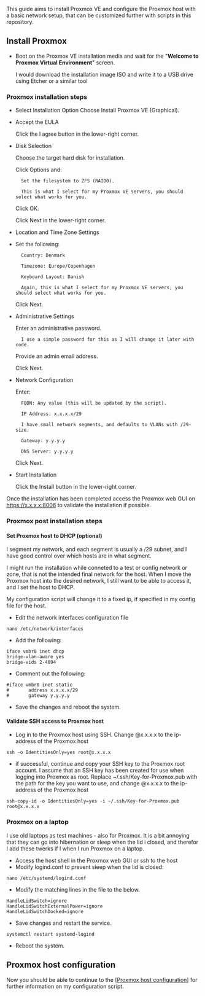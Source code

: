 This guide aims to install Proxmox VE and configure the Proxmox host with a basic network setup, that can be customized further with scripts in this repository.

## Install Proxmox
- Boot on the Proxmox VE installation media and wait for the "**Welcome to Proxmox Virtual Environment**" screen.
  
  I would download the installation image ISO and write it to a USB drive using Etcher or a similar tool

### Proxmox installation steps
- Select Installation Option
  Choose Install Proxmox VE (Graphical).

- Accept the EULA

  Click the I agree button in the lower-right corner.
- Disk Selection

  Choose the target hard disk for installation.
  
	Click Options and:
	
		Set the filesystem to ZFS (RAID0). 
		
		This is what I select for my Proxmox VE servers, you should select what works for you.
		
	Click OK.
	
    Click Next in the lower-right corner.
    
- Location and Time Zone Settings
- 
	Set the following:
	
		Country: Denmark
		
		Timezone: Europe/Copenhagen
		
		Keyboard Layout: Danish 
		
		Again, this is what I select for my Proxmox VE servers, you should select what works for you.
	
	Click Next.
	
- Administrative Settings

	Enter an administrative password.
	
		I use a simple password for this as I will change it later with code.
		
	Provide an admin email address.
	
	Click Next.
	
- Network Configuration

	Enter:
	
		FQDN: Any value (this will be updated by the script).
		
		IP Address: x.x.x.x/29 
		
		I have small network segments, and defaults to VLANs with /29-size.
		
		Gateway: y.y.y.y
		
		DNS Server: y.y.y.y
		
	Click Next.
	
- Start Installation

	Click the Install button in the lower-right corner.
	
Once the installation has been completed access the Proxmox web GUI on https://x.x.x.x:8006 to validate the installation if possible.

### Proxmox post installation steps
#### Set Proxmox host to DHCP (optional)
I segment my network, and each segment is usually a /29 subnet, and I have good control over which hosts are in what segment. 

I might run the installation while conneted to a test or config network or zone, that is not the intended final network for the host. When I move the Proxmox host into the desired network, I still want to be able to access it, and I set the host to DHCP. 

My configuration script will change it to a fixed ip, if specified in my config file for the host.

- Edit the network interfaces configuration file
```
nano /etc/network/interfaces
```
- Add the following:
```
iface vmbr0 inet dhcp
bridge-vlan-aware yes
bridge-vids 2-4094
```
- Comment out the following:
```
#iface vmbr0 inet static
#       address x.x.x.x/29
#       gateway y.y.y.y
```
- Save the changes and reboot the system.

#### Validate SSH access to Proxmox host
- Log in to the Proxmox host using SSH. 
  Change @x.x.x.x to the ip-address of the Proxmox host 
```
ssh -o IdentitiesOnly=yes root@x.x.x.x
```
- if successful, continue and copy your SSH key to the Proxmox root account.
  I assume that an SSH key has been created for use when logging into Proxmox as root. Replace ~/.ssh/Key-for-Proxmox.pub with the path for the key you want to use, and change @x.x.x.x to the ip-address of the Proxmox host 
```
ssh-copy-id -o IdentitiesOnly=yes -i ~/.ssh/Key-for-Proxmox.pub root@x.x.x.x
```
### Proxmox on a laptop
I use old laptops as test machines - also for Proxmox. It is a bit annoying that they can go into hibernation or sleep when the lid i closed, and therefor I add these twerks if I when I run Proxmox on a laptop.

- Access the host shell in the Proxmox web GUI or ssh to the host
- Modify logind.conf to prevent sleep when the lid is closed: 
```
nano /etc/systemd/logind.conf
```
- Modify the matching lines in the file to the below.
```
HandleLidSwitch=ignore
HandleLidSwitchExternalPower=ignore
HandleLidSwitchDocked=ignore
```
- Save changes and restart the service.
```
systemctl restart systemd-logind
```
- Reboot the system. 

## Proxmox host configuration
Now you should be able to continue to the [[Proxmox host configuration](https://github.com/PCH-ApS/proxmox/blob/main/Proxmox%20host%20configuration.md)] for further information on my configuration script.




